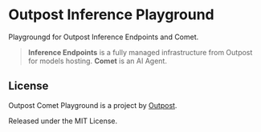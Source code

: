 # Outpost Inference Playground

Playgroungd for Outpost Inference Endpoints and Comet.

> **Inference Endpoints** is a fully managed infrastructure from Outpost for models hosting.
> **Comet** is an AI Agent.

## License

Outpost Comet Playground is a project by [Outpost](https://outpost.run).

Released under the MIT License.

